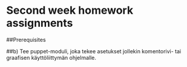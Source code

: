 Second week homework assignments
======

##Prerequisites



##b) Tee puppet-moduli, joka tekee asetukset jollekin komentorivi- tai graafisen käyttöliittymän ohjelmalle.


